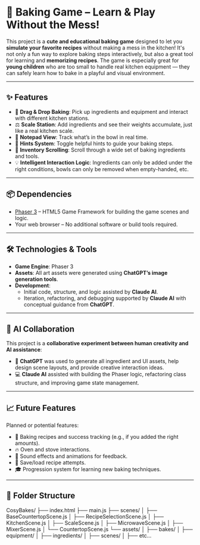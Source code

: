 # 🍰 Baking Game – Learn & Play Without the Mess!

This project is a **cute and educational baking game** designed to let you **simulate your favorite recipes** without making a mess in the kitchen! It's not only a fun way to explore baking steps interactively, but also a great tool for learning and **memorizing recipes**. The game is especially great for **young children** who are too small to handle real kitchen equipment — they can safely learn how to bake in a playful and visual environment.

---

## ✨ Features

- 🍞 **Drag & Drop Baking**: Pick up ingredients and equipment and interact with different kitchen stations.
- ⚖️ **Scale Station**: Add ingredients and see their weights accumulate, just like a real kitchen scale.
- 📝 **Notepad View**: Track what’s in the bowl in real time.
- 🧠 **Hints System**: Toggle helpful hints to guide your baking steps.
- 🎨 **Inventory Scrolling**: Scroll through a wide set of baking ingredients and tools.
- 💡 **Intelligent Interaction Logic**: Ingredients can only be added under the right conditions, bowls can only be removed when empty-handed, etc.

---

## 📦 Dependencies

- [Phaser 3](https://phaser.io/) – HTML5 Game Framework for building the game scenes and logic.
- Your web browser – No additional software or build tools required.

---

## 🛠 Technologies & Tools

- **Game Engine**: Phaser 3
- **Assets**: All art assets were generated using **ChatGPT’s image generation tools**.
- **Development**:
  - Initial code, structure, and logic assisted by **Claude AI**.
  - Iteration, refactoring, and debugging supported by **Claude AI** with conceptual guidance from **ChatGPT**.

---

## 🤖 AI Collaboration

This project is a **collaborative experiment between human creativity and AI assistance**:

- 🧠 **ChatGPT** was used to generate all ingredient and UI assets, help design scene layouts, and provide creative interaction ideas.
- 💻 **Claude AI** assisted with building the Phaser logic, refactoring class structure, and improving game state management.

---

## 📈 Future Features

Planned or potential features:

- 🧁 Baking recipes and success tracking (e.g., if you added the right amounts).
- 🔥 Oven and stove interactions.
- 🎉 Sound effects and animations for feedback.
- 💾 Save/load recipe attempts.
- 🎓 Progression system for learning new baking techniques.

---

## 📂 Folder Structure

CosyBakes/
├── index.html
├── main.js 
├── scenes/
│   ├── BaseCountertopScene.js 
│   ├── RecipeSelectionScene.js 
│   ├── KitchenScene.js 
│   ├── ScaleScene.js 
│   ├── MicrowaveScene.js 
│   ├── MixerScene.js 
│   └── CountertopScene.js 
└── assets/ 
│   ├── bakes/
│   ├── equipment/
│   ├── ingredients/
│   ├── scenes/
│   ├── etc...
